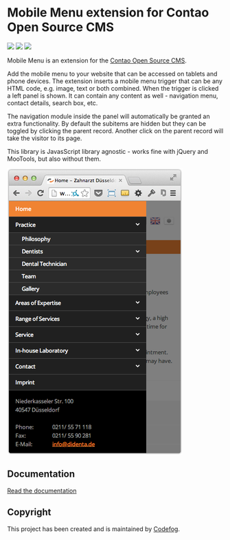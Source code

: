 # Mobile Menu extension for Contao Open Source CMS


[![](https://img.shields.io/packagist/v/codefog/contao-mobile_menu.svg)](https://packagist.org/packages/codefog/contao-mobile_menu)
[![](https://img.shields.io/packagist/l/codefog/contao-mobile_menu.svg)](https://github.com/codefog/contao-mobile_menu/blob/master/LICENSE.txt)
[![](https://img.shields.io/packagist/dt/codefog/contao-mobile_menu.svg)](https://packagist.org/packages/codefog/contao-mobile_menu)

Mobile Menu is an extension for the [Contao Open Source CMS](https://contao.org).

Add the mobile menu to your website that can be accessed on tablets and phone devices. The extension inserts a mobile menu trigger that can be any HTML code, e.g. image, text or both combined. When the trigger is clicked a left panel is shown. It can contain any content as well - navigation menu, contact details, search box, etc.

The navigation module inside the panel will automatically be granted an extra functionality. By default the subitems are hidden but they can be toggled by clicking the parent record. Another click on the parent record will take the visitor to its page.

This library is JavasScript library agnostic - works fine with jQuery and MooTools, but also without them.

![](docs/images/preview.png)

## Documentation

[Read the documentation](docs/README.md)

## Copyright

This project has been created and is maintained by [Codefog](https://codefog.pl).
